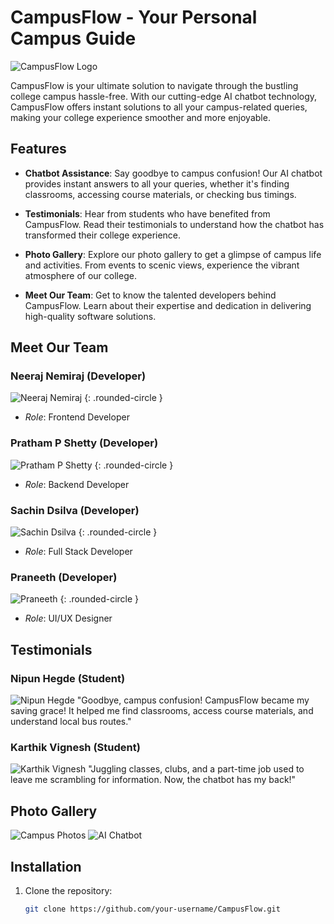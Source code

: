 # CampusFlow - Your Personal Campus Guide

![CampusFlow Logo](https://cdn.discordapp.com/attachments/1079319188524503041/1215234788026359848/Logo_maker_project-3_2.png?ex=65fc0297&is=65e98d97&hm=e8b62e30d721fc7c6294cf5df15c13ca127a865fabcec9060a4610eb1a34a43c&)

CampusFlow is your ultimate solution to navigate through the bustling college campus hassle-free. With our cutting-edge AI chatbot technology, CampusFlow offers instant solutions to all your campus-related queries, making your college experience smoother and more enjoyable.

## Features

- **Chatbot Assistance**: Say goodbye to campus confusion! Our AI chatbot provides instant answers to all your queries, whether it's finding classrooms, accessing course materials, or checking bus timings.

- **Testimonials**: Hear from students who have benefited from CampusFlow. Read their testimonials to understand how the chatbot has transformed their college experience.

- **Photo Gallery**: Explore our photo gallery to get a glimpse of campus life and activities. From events to scenic views, experience the vibrant atmosphere of our college.

- **Meet Our Team**: Get to know the talented developers behind CampusFlow. Learn about their expertise and dedication in delivering high-quality software solutions.

## Meet Our Team

### Neeraj Nemiraj (Developer)
![Neeraj Nemiraj](https://cdn.discordapp.com/attachments/1079319188524503041/1214891260620447775/Neeraj.jpeg?ex=65fac2a8&is=65e84da8&hm=f6a6fbf6705da0749a94ee9d031e58c6b2d06c5609a9640ceb036a31eebeb009&) {: .rounded-circle }
- *Role*: Frontend Developer

### Pratham P Shetty (Developer)
![Pratham P Shetty](https://cdn.discordapp.com/attachments/1079319188524503041/1214891260935147560/Pratham.jpeg?ex=65fac2a8&is=65e84da8&hm=e70377263c0843547361a7936caf56aae07afa97f142758e6f91aed682665554&) {: .rounded-circle }
- *Role*: Backend Developer

### Sachin Dsilva (Developer)
![Sachin Dsilva](https://cdn.discordapp.com/attachments/1079319188524503041/1214891260175843408/Sachin.jpeg?ex=65fac2a8&is=65e84da8&hm=3a714e917a8d30cd71e08442e9612948b6be21203adbd5c2480fc8c1c133a21e&) {: .rounded-circle }
- *Role*: Full Stack Developer

### Praneeth (Developer)
![Praneeth](https://cdn.discordapp.com/attachments/1079319188524503041/1214891261593387018/Praneeth.jpeg?ex=65fac2a8&is=65e84da8&hm=dfea9a490c22149cab2f129dfd930e37b6599499ddbee60c38cb145b0855ddf3&) {: .rounded-circle }
- *Role*: UI/UX Designer

## Testimonials

### Nipun Hegde (Student)
![Nipun Hegde](https://cdn.discordapp.com/attachments/1079319188524503041/1214891259626528809/Nipun.jpeg?ex=65fac2a7&is=65e84da7&hm=cb087f3dd55167d2336a10643cc81103c7b8105365a9e93a10229fa84578d0d0&)
"Goodbye, campus confusion! CampusFlow became my saving grace! It helped me find classrooms, access course materials, and understand local bus routes."

### Karthik Vignesh (Student)
![Karthik Vignesh](https://cdn.discordapp.com/attachments/1079319188524503041/1214891259278139392/Karthik.jpeg?ex=65fac2a7&is=65e84da7&hm=26c23f03cc5bc982f1b33a70435521ea73e18d9abe2d9fee16e6f8fe9d99b5e9&)
"Juggling classes, clubs, and a part-time job used to leave me scrambling for information. Now, the chatbot has my back!"

## Photo Gallery

![Campus Photos](https://images.pexels.com/photos/18069696/pexels-photo-18069696/free-photo-of-an-artist-s-illustration-of-artificial-intelligence-ai-this-illustration-depicts-language-models-which-generate-text-it-was-created-by-wes-cockx-as-part-of-the-visualising-ai-project-l.png?auto=compress&cs=tinysrgb&w=1260&h=750&dpr=1)
![AI Chatbot](https://media.istockphoto.com/id/1438337463/photo/ai-chatbot-intelligent-digital-customer-service-application-concept-computer-mobile.jpg?s=612x612&w=0&k=20&c=nuxc3GAcQNpAQ4kalLpEQ-xOFmtcs--E7FdO34LltdY=)

## Installation

1. Clone the repository:
   ```bash
   git clone https://github.com/your-username/CampusFlow.git

